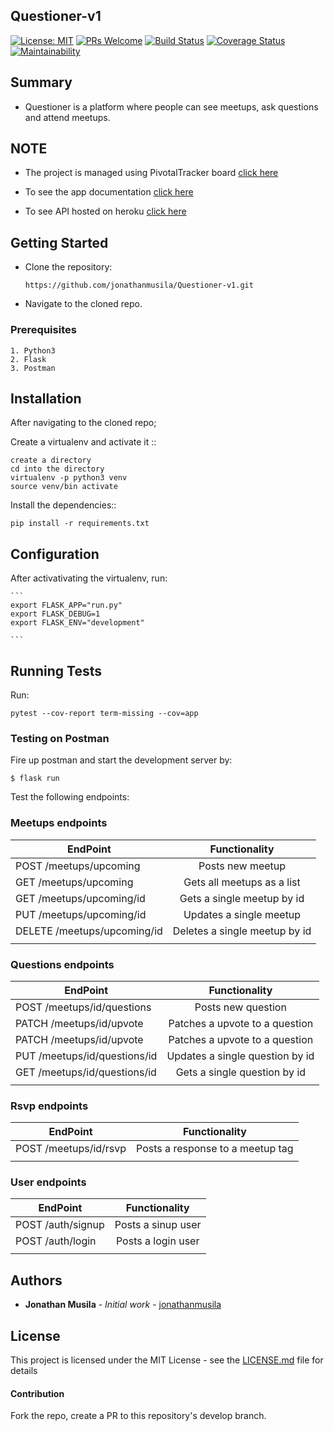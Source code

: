 ## Questioner-v1  
[![License: MIT](https://img.shields.io/badge/License-MIT-yellow.svg)](https://opensource.org/licenses/MIT)  [![PRs Welcome](https://img.shields.io/badge/PRs-welcome-brightgreen.svg?style=flat-square)](http://makeapullrequest.com)  [![Build Status](https://travis-ci.com/jonathanmusila/Questioner-v1.svg?branch=develop)](https://travis-ci.com/jonathanmusila/Questioner-v1)  [![Coverage Status](https://coveralls.io/repos/github/jonathanmusila/Questioner-v1/badge.svg?branch=develop)](https://coveralls.io/github/jonathanmusila/Questioner-v1?branch=develop)  [![Maintainability](https://api.codeclimate.com/v1/badges/5b80626e40e65313a087/maintainability)](https://codeclimate.com/github/jonathanmusila/Questioner-v1/maintainability)


## Summary

- Questioner is a platform where people can see meetups, ask questions and attend meetups. 

## NOTE
* The project is managed using PivotalTracker board [click here](https://www.pivotaltracker.com/n/projects/2235195)

* To see the app documentation [click here](https://my-questioner-app.herokuapp.com)

* To see API hosted on heroku [click here](https://my-questioner-app.herokuapp.com)


## Getting Started 

* Clone the repository: 

    ```https://github.com/jonathanmusila/Questioner-v1.git```

* Navigate to the cloned repo.

### Prerequisites

```
1. Python3
2. Flask
3. Postman
```

## Installation 
After navigating to the cloned repo;

Create a virtualenv and activate it ::

    create a directory 
    cd into the directory
    virtualenv -p python3 venv
    source venv/bin activate

Install the dependencies::

    pip install -r requirements.txt 

## Configuration

After activativating the virtualenv, run:

    ```
    export FLASK_APP="run.py"
    export FLASK_DEBUG=1
    export FLASK_ENV="development"

    ```
## Running Tests
Run:
```
pytest --cov-report term-missing --cov=app
```

### Testing on Postman
Fire up postman and start the development server by:
  ```
  $ flask run
  ```

Test the following endpoints:

### Meetups endpoints

| EndPoint                       | Functionality                           |
| -------------------------------|:---------------------------------------:|
| POST     /meetups/upcoming     | Posts new meetup                        |
| GET     /meetups/upcoming      | Gets all meetups as a list              |
| GET    /meetups/upcoming/id    | Gets a single meetup by id              |
| PUT     /meetups/upcoming/id   | Updates a single meetup                 |
| DELETE  /meetups/upcoming/id   | Deletes a single meetup by id           |
|                                                                          |

### Questions endpoints

| EndPoint                            | Functionality                           |
| ------------------------------------|:---------------------------------------:|
| POST     /meetups/id/questions      | Posts new question                      |
| PATCH     /meetups/id/upvote        | Patches a upvote to a question          |
| PATCH     /meetups/id/upvote        | Patches a upvote to a question          |
| PUT     /meetups/id/questions/id    | Updates a single question by id         |
| GET     /meetups/id/questions/id    | Gets a single question by id            |
|                                                                               |

### Rsvp endpoints

| EndPoint                            | Functionality                           |
| ------------------------------------|:---------------------------------------:|
| POST     /meetups/id/rsvp           | Posts a response to a meetup tag        |
|                                                                               |

### User endpoints

| EndPoint                            | Functionality                           |
| ------------------------------------|:---------------------------------------:|
| POST     /auth/signup               | Posts a sinup user                      |
| POST     /auth/login                | Posts a login user                      |
|                                                                               |

## Authors

* **Jonathan Musila** - *Initial work* - [jonathanmusila](https://github.com/jonathanmusila)

## License

This project is licensed under the MIT License - see the [LICENSE.md](LICENSE.md) file for details

#### Contribution
Fork the repo, create a PR to this repository's develop branch.
